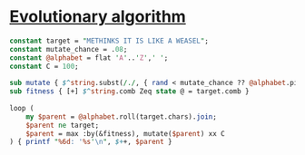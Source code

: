 [1]: http://rosettacode.org/wiki/Evolutionary_algorithm

# [Evolutionary algorithm][1]

```perl
constant target = "METHINKS IT IS LIKE A WEASEL";
constant mutate_chance = .08;
constant @alphabet = flat 'A'..'Z',' ';
constant C = 100;
 
sub mutate { $^string.subst(/./, { rand < mutate_chance ?? @alphabet.pick !! $/ }, :g) }
sub fitness { [+] $^string.comb Zeq state @ = target.comb }
 
loop (
    my $parent = @alphabet.roll(target.chars).join;
    $parent ne target;
    $parent = max :by(&fitness), mutate($parent) xx C
) { printf "%6d: '%s'\n", $++, $parent }
```